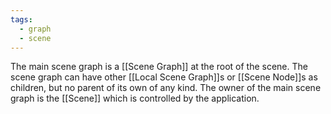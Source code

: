 ```yaml
---
tags:
  - graph
  - scene
---
```

The main scene graph is a [[Scene Graph]] at the root of the scene. The scene graph can have other [[Local Scene Graph]]s or [[Scene Node]]s as children, but no parent of its own of any kind. The owner of the main scene graph is the [[Scene]] which is controlled by the application. 
